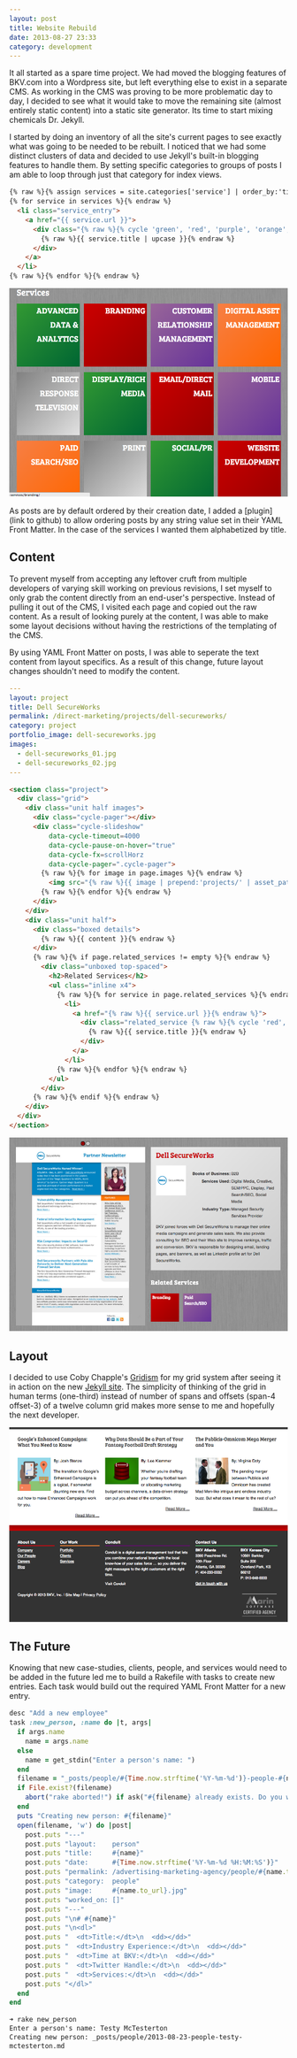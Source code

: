```yaml
---
layout: post
title: Website Rebuild
date: 2013-08-27 23:33
category: development
---
```


It all started as a spare time project. We had moved the blogging features of BKV.com into a Wordpress site, but left everything else to exist in a separate CMS. As working in the CMS was proving to be more problematic day to day, I decided to see what it would take to move the remaining site (almost entirely static content) into a static site generator. Its time to start mixing chemicals Dr. Jekyll.

I started by doing an inventory of all the site's current pages to see exactly what was going to be needed to be rebuilt. I noticed that we had some distinct clusters of data and decided to use Jekyll's built-in blogging features to handle them. By setting specific categories to groups of posts I am able to loop through just that category for index views.

```html
{% raw %}{% assign services = site.categories['service'] | order_by:'title' %}
{% for service in services %}{% endraw %}
  <li class="service_entry">
    <a href="{{ service.url }}">
      <div class="{% raw %}{% cycle 'green', 'red', 'purple', 'orange', 'gray' %}{% endraw %}">
        {% raw %}{{ service.title | upcase }}{% endraw %}
      </div>
    </a>
  </li>
{% raw %}{% endfor %}{% endraw %}
```

![BKV services](/assets/images/bkv.services.png)

As posts are by default ordered by their creation date, I added a [plugin](link to github) to allow ordering posts by any string value set in their YAML Front Matter. In the case of the services I wanted them alphabetized by title.


## Content

To prevent myself from accepting any leftover cruft from multiple developers of varying skill working on previous revisions, I set myself to only grab the content directly from an end-user's perspective. Instead of pulling it out of the CMS, I visited each page and copied out the raw content. As a result of looking purely at the content, I was able to make some layout decisions without having the restrictions of the templating of the CMS.

By using YAML Front Matter on posts, I was able to seperate the text content from layout specifics. As a result of this change, future layout changes shouldn't need to modify the content.

```yaml
---
layout: project
title: Dell SecureWorks
permalink: /direct-marketing/projects/dell-secureworks/
category: project
portfolio_image: dell-secureworks.jpg
images:
  - dell-secureworks_01.jpg
  - dell-secureworks_02.jpg
---
```

```html
<section class="project">
  <div class="grid">
    <div class="unit half images">
      <div class="cycle-pager"></div>
      <div class="cycle-slideshow"
          data-cycle-timeout=4000
          data-cycle-pause-on-hover="true"
          data-cycle-fx=scrollHorz
          data-cycle-pager=".cycle-pager">
        {% raw %}{% for image in page.images %}{% endraw %}
          <img src="{% raw %}{{ image | prepend:'projects/' | asset_path }}{% endraw %}">
        {% raw %}{% endfor %}{% endraw %}
      </div>
    </div>
    <div class="unit half">
      <div class="boxed details">
        {% raw %}{{ content }}{% endraw %}
      </div>
      {% raw %}{% if page.related_services != empty %}{% endraw %}
        <div class="unboxed top-spaced">
          <h2>Related Services</h2>
          <ul class="inline x4">
            {% raw %}{% for service in page.related_services %}{% endraw %}
              <li>
                <a href="{% raw %}{{ service.url }}{% endraw %}">
                  <div class="related_service {% raw %}{% cycle 'red', 'purple', 'orange', 'green', 'gray' %}{% endraw %}">
                    {% raw %}{{ service.title }}{% endraw %}
                  </div>
                </a>
              </li>
            {% raw %}{% endfor %}{% endraw %}
          </ul>
        </div>
      {% raw %}{% endif %}{% endraw %}
    </div>
  </div>
</section>
```

![BKV project view](/assets/images/bkv.project.png)


## Layout

I decided to use Coby Chapple's [Gridism](http://cobyism.com/gridism/) for my grid system after seeing it in action on the new [Jekyll site](http://jekyllrb.com/). The simplicity of thinking of the grid in human terms (one-third) instead of number of spans and offsets (span-4 offset-3) of a twelve column grid makes more sense to me and hopefully the next developer.

![BKV new footer](/assets/images/bkv.footer.after.png)


## The Future

Knowing that new case-studies, clients, people, and services would need to be added in the future led me to build a Rakefile with tasks to create new entries. Each task would build out the required YAML Front Matter for a new entry.

```ruby
desc "Add a new employee"
task :new_person, :name do |t, args|
  if args.name
    name = args.name
  else
    name = get_stdin("Enter a person's name: ")
  end
  filename = "_posts/people/#{Time.now.strftime('%Y-%m-%d')}-people-#{name.to_url}.md"
  if File.exist?(filename)
    abort("rake aborted!") if ask("#{filename} already exists. Do you want to overwrite?", ['y', 'n']) == 'n'
  end
  puts "Creating new person: #{filename}"
  open(filename, 'w') do |post|
    post.puts "---"
    post.puts "layout:    person"
    post.puts "title:     #{name}"
    post.puts "date:      #{Time.now.strftime('%Y-%m-%d %H:%M:%S')}"
    post.puts "permalink: /advertising-marketing-agency/people/#{name.to_url}/"
    post.puts "category:  people"
    post.puts "image:     #{name.to_url}.jpg"
    post.puts "worked_on: []"
    post.puts "---"
    post.puts "\n# #{name}"
    post.puts "\n<dl>"
    post.puts "  <dt>Title:</dt>\n  <dd></dd>"
    post.puts "  <dt>Industry Experience:</dt>\n  <dd></dd>"
    post.puts "  <dt>Time at BKV:</dt>\n  <dd></dd>"
    post.puts "  <dt>Twitter Handle:</dt>\n  <dd></dd>"
    post.puts "  <dt>Services:</dt>\n  <dd></dd>"
    post.puts "</dl>"
  end
end
```

```
➜ rake new_person
Enter a person's name: Testy McTesterton
Creating new person: _posts/people/2013-08-23-people-testy-mctesterton.md
```
